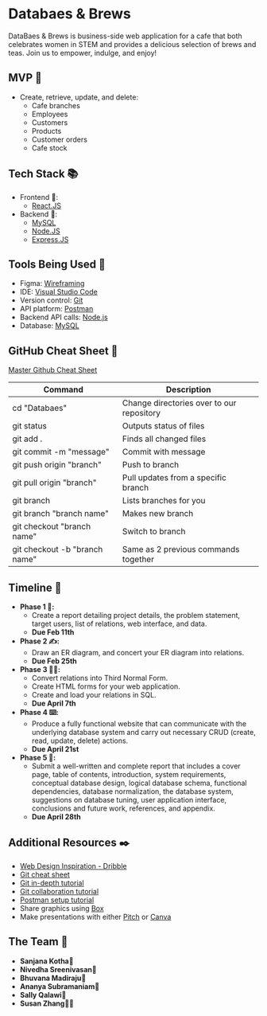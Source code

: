 # Databaes & Brews
DataBaes & Brews is business-side web application for a cafe that both celebrates women in STEM and provides a delicious selection of brews and teas. Join us to empower, indulge, and enjoy!

## MVP 🎯

- Create, retrieve, update, and delete:
  - Cafe branches
  - Employees
  - Customers
  - Products
  - Customer orders
  - Cafe stock


## Tech Stack 📚

- Frontend 🎨:
  - [React.JS](https://reactjs.org/)
- Backend 👾:
  - [MySQL](https://dev.mysql.com/downloads/mysql/)
  - [Node.JS](https://nodejs.org/en/)
  - [Express.JS](https://expressjs.com/)


## Tools Being Used 🔗

- Figma: [Wireframing](https://www.figma.com/signup)
- IDE: [Visual Studio Code](https://code.visualstudio.com/)
- Version control: [Git](https://git-scm.com/downloads)
- API platform: [Postman](https://www.postman.com/downloads/)
- Backend API calls: [Node.js](https://nodejs.org/en/download/)
- Database: [MySQL](https://dev.mysql.com/downloads/mysql/)


## GitHub Cheat Sheet 🔄

[Master Github Cheat Sheet](https://www.atlassian.com/dam/jcr:8132028b-024f-4b6b-953e-e68fcce0c5fa/atlassian-git-cheatsheet.pdf)

| Command                       | Description                               |
| ----------------------------- | ----------------------------------------- |
| cd "Databaes"                 | Change directories over to our repository |
| git status                    | Outputs status of files                   |
| git add .                     | Finds all changed files                   |
| git commit -m "message"       | Commit with message                       |
| git push origin "branch"      | Push to branch                            |
| git pull origin "branch"      | Pull updates from a specific branch       |
| git branch                    | Lists branches for you                    |
| git branch "branch name"      | Makes new branch                          |
| git checkout "branch name"    | Switch to branch                          |
| git checkout -b "branch name" | Same as 2 previous commands together      |

## Timeline 📆

- **Phase 1 🏃:**
  - Create a report detailing project details, the problem statement, target users, list of relations, web interface, and data.
  - **Due Feb 11th**
- **Phase 2 ✍️:**
  - Draw an ER diagram, and concert your ER diagram into relations.
  - **Due Feb 25th**
- **Phase 3 👩‍💻:**
  - Convert relations into Third Normal Form.
  - Create HTML forms for your web application.
  - Create and load your relations in SQL.
  - **Due April 7th**
- **Phase 4 ⌨️:**
  - Produce a fully functional website that can communicate with the underlying database system and carry out necessary CRUD (create, read, update, delete) actions.
  - **Due April 21st**
- **Phase 5 📜:**
  - Submit a well-written and complete report that includes a cover page, table of contents, introduction, system requirements, conceptual database design, logical database schema, functional dependencies, database normalization, the database system, suggestions on database tuning, user application interface, conclusions and future work, references, and appendix.
  - **Due April 28th**
  

## Additional Resources ✒️

- [Web Design Inspiration - Dribble](https://dribbble.com/shots/popular/web-design)
- [Git cheat sheet](https://education.github.com/git-cheat-sheet-education.pdf)
- [Git in-depth tutorial](https://youtu.be/RGOj5yH7evk)
- [Git collaboration tutorial](https://youtu.be/jhtbhSpV5YA)
- [Postman setup tutorial](https://youtu.be/3eHJkcA8mTs)
- Share graphics using [Box](https://utdallas.account.box.com/login)
- Make presentations with either [Pitch](https://pitch.com/) or [Canva](https://www.canva.com/)

## The Team 🌟

- <b> Sanjana Kotha👾 </b>
- <b> Nivedha Sreenivasan👾 </b>
- <b> Bhuvana Madiraju👾 </b>
- <b> Ananya Subramaniam👾 </b>
- <b> Sally Qalawi🎨 </b>
- <b> Susan Zhang🎨👾 </b>

